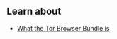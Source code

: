 ## Learn about

- [What the Tor Browser Bundle is](topics/tool-9-tor-browser/0-getting-started/3-learn.md)

